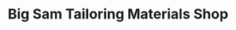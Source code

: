 ---
title: "Big Sam Tailoring Materials Shop"
url: /ganta/big-sam-tailoring-materials-shop/
shop: Kleidung
---